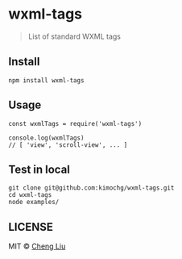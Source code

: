 # wxml-tags

> List of standard WXML tags

## Install

```
npm install wxml-tags
```

## Usage

```
const wxmlTags = require('wxml-tags')

console.log(wxmlTags)
// [ 'view', 'scroll-view', ... ]
```

## Test in local

```
git clone git@github.com:kimochg/wxml-tags.git
cd wxml-tags
node examples/
```

## LICENSE

MIT © [Cheng Liu](https://github.com/kimochg)

